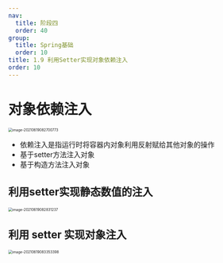 ```yaml
---
nav:
  title: 阶段四
  order: 40
group:
  title: Spring基础
  order: 10
title: 1.9 利用Setter实现对象依赖注入
order: 10
---
```


# 对象依赖注入 

<img src="https://wsk-mweb.oss-cn-hangzhou.aliyuncs.com/ipic/2021-06-19-002706.png" alt="image-20210619082700773" style="zoom:50%;" />

- 依赖注入是指运行时将容器内对象利用反射赋给其他对象的操作
- 基于setter方法注入对象
- 基于构造方法注入对象

## 利用setter实现静态数值的注入

<img src="https://wsk-mweb.oss-cn-hangzhou.aliyuncs.com/ipic/2021-06-19-002839.png" alt="image-20210619082831237" style="zoom:50%;" />

## 利用 setter 实现对象注入

<img src="https://wsk-mweb.oss-cn-hangzhou.aliyuncs.com/ipic/2021-06-19-003358.png" alt="image-20210619083353398" style="zoom:50%;" />